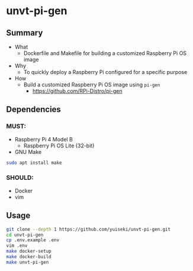 # unvt-pi-gen

## Summary

- What
  - Dockerfile and Makefile for building a customized Raspberry Pi OS image
- Why
  - To quickly deploy a Raspberry Pi configured for a specific purpose
- How
  - Build a customized Raspberry Pi OS image using `pi-gen`
    - https://github.com/RPi-Distro/pi-gen

## Dependencies

### MUST:

- Raspberry Pi 4 Model B
  - Raspberry Pi OS Lite (32-bit)
- GNU Make

```bash
sudo apt install make
```

### SHOULD:

- Docker
- vim

## Usage

```bash
git clone --depth 1 https://github.com/yuiseki/unvt-pi-gen.git
cd unvt-pi-gen
cp .env.example .env
vim .env
make docker-setup
make docker-build
make unvt-pi-gen
```
